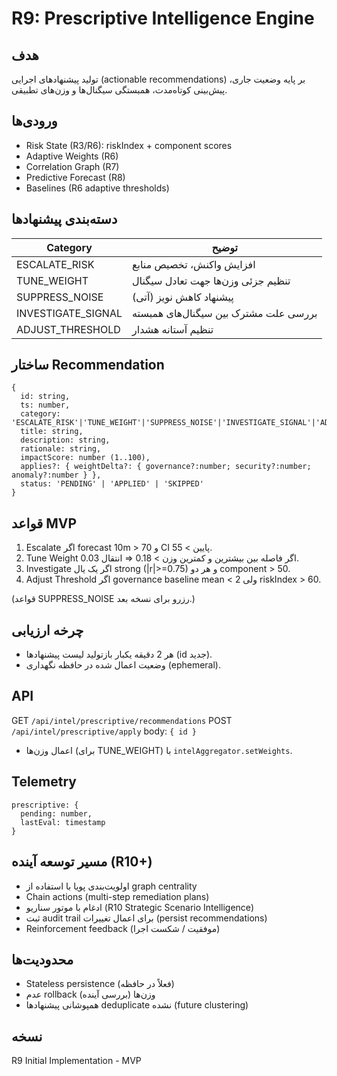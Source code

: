 # R9: Prescriptive Intelligence Engine

## هدف
تولید پیشنهادهای اجرایی (actionable recommendations) بر پایه وضعیت جاری، پیش‌بینی کوتاه‌مدت، همبستگی سیگنال‌ها و وزن‌های تطبیقی.

## ورودی‌ها
- Risk State (R3/R6): riskIndex + component scores
- Adaptive Weights (R6)
- Correlation Graph (R7)
- Predictive Forecast (R8)
- Baselines (R6 adaptive thresholds)

## دسته‌بندی پیشنهادها
| Category | توضیح |
|----------|-------|
| ESCALATE_RISK | افزایش واکنش، تخصیص منابع |
| TUNE_WEIGHT | تنظیم جزئی وزن‌ها جهت تعادل سیگنال |
| SUPPRESS_NOISE | پیشنهاد کاهش نویز (آتی) |
| INVESTIGATE_SIGNAL | بررسی علت مشترک بین سیگنال‌های همبسته |
| ADJUST_THRESHOLD | تنظیم آستانه هشدار |

## ساختار Recommendation
```
{
  id: string,
  ts: number,
  category: 'ESCALATE_RISK'|'TUNE_WEIGHT'|'SUPPRESS_NOISE'|'INVESTIGATE_SIGNAL'|'ADJUST_THRESHOLD',
  title: string,
  description: string,
  rationale: string,
  impactScore: number (1..100),
  applies?: { weightDelta?: { governance?:number; security?:number; anomaly?:number } },
  status: 'PENDING' | 'APPLIED' | 'SKIPPED'
}
```

## قواعد MVP
1. Escalate اگر forecast 10m > 70 و CI پایین > 55.
2. Tune Weight اگر فاصله بین بیشترین و کمترین وزن > 0.18 ⇒ انتقال 0.03.
3. Investigate اگر یک یال strong (|r|>=0.75) و هر دو component > 50.
4. Adjust Threshold اگر governance baseline mean < 2 ولی riskIndex > 60.

(قواعد SUPPRESS_NOISE رزرو برای نسخه بعد.)

## چرخه ارزیابی
- هر 2 دقیقه یکبار بازتولید لیست پیشنهادها (id جدید).
- وضعیت اعمال شده در حافظه نگهداری (ephemeral).

## API
GET `/api/intel/prescriptive/recommendations`
POST `/api/intel/prescriptive/apply` body: `{ id }`
- اعمال وزن‌ها (برای TUNE_WEIGHT) با `intelAggregator.setWeights`.

## Telemetry
```
prescriptive: {
  pending: number,
  lastEval: timestamp
}
```

## مسیر توسعه آینده (R10+)
- اولویت‌بندی پویا با استفاده از graph centrality
- Chain actions (multi-step remediation plans)
- ادغام با موتور سناریو (R10 Strategic Scenario Intelligence)
- ثبت audit trail برای اعمال تغییرات (persist recommendations)
- Reinforcement feedback (موفقیت / شکست اجرا)

## محدودیت‌ها
- Stateless persistence (فعلاً در حافظه)
- عدم rollback وزن‌ها (بررسی آینده)
- همپوشانی پیشنهادها deduplicate نشده (future clustering)

## نسخه
R9 Initial Implementation - MVP

